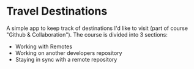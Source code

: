 # Travel Destinations

A simple app to keep track of destinations I'd like to visit
(part of course "Github & Collaboration").  The course is divided
into 3 sections:

* Working with Remotes
* Working on another developers repository
* Staying in sync with a remote repository
